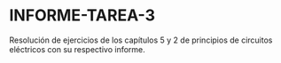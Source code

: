 # INFORME-TAREA-3
Resolución de ejercicios de los capítulos 5 y 2 de principios de circuitos eléctricos con su respectivo informe.
